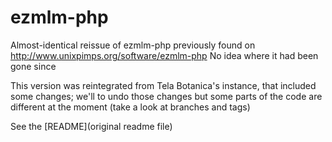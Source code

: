 # ezmlm-php
Almost-identical reissue of ezmlm-php previously found on http://www.unixpimps.org/software/ezmlm-php
No idea where it had been gone since

This version was reintegrated from Tela Botanica's instance, that included some
changes; we'll to undo those changes but some parts of the code are different at
the moment (take a look at branches and tags)

See the [README](original readme file)